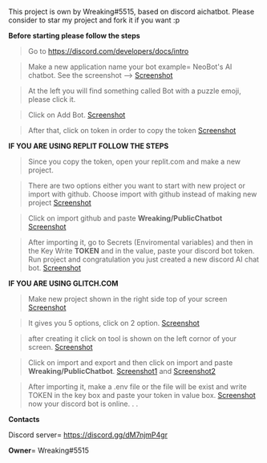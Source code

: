 This project is own by Wreaking#5515, based on discord aichatbot. Please consider to star my project and fork it if you want :p

**__Before starting please follow the steps__**
> Go to https://discord.com/developers/docs/intro

> Make a new application name your bot example= NeoBot's AI chatbot. See the screenshot --> [Screenshot](https://im4.ezgif.com/tmp/ezgif-4-fa40e0b56a4f.png)

> At the left you will find something called Bot with a puzzle emoji, please click it.

> Click on Add Bot. [Screenshot](https://im4.ezgif.com/tmp/ezgif-4-99b352150c3d.png)

> After that, click on token in order to copy the token
[Screenshot](https://im4.ezgif.com/tmp/ezgif-4-124fa29a6077.png)

 __IF YOU ARE USING REPLIT FOLLOW THE STEPS__

> Since you copy the token, open your replit.com and make a new project.

> There are two options either you want to start with new project or import with github. Choose import with github instead of making new project [Screenshot](https://im4.ezgif.com/tmp/ezgif-4-86f23bf4e1eb.png)

>Click on import github and paste __Wreaking/PublicChatbot__
[Screenshot](https://im4.ezgif.com/tmp/ezgif-4-00ee95bf36f4.png)

> After importing it, go to Secrets (Enviromental variables) and then in the Key Write __TOKEN__
and in the value, paste your discord bot token. Run project and congratulation you just created a new discord AI chat bot. [Screenshot](https://im4.ezgif.com/tmp/ezgif-4-c7943bb9010b.png)


__IF YOU ARE USING GLITCH.COM__

> Make new project shown in the right side top of your screen [Screenshot](https://im4.ezgif.com/tmp/ezgif-4-7e1d397c2e71.png)

> It gives you 5 options, click on 2 option. [Screenshot](https://im4.ezgif.com/tmp/ezgif-4-7e1d397c2e71.png)

> after creating it click on tool is shown on the left cornor of your screen. [Screenshot](https://im4.ezgif.com/tmp/ezgif-4-bcadfa4606ce.png)

> Click on import and export and then click on import and paste __Wreaking/PublicChatbot__. [Screenshot1](https://im4.ezgif.com/tmp/ezgif-4-56b4a1d51bab.png)
and [Screenshot2](https://im4.ezgif.com/tmp/ezgif-4-90e4d97b7cca.png)

> After importing it, make a .env file or the file will be exist and write TOKEN in the key box and paste your token in value box. [Screenshot](https://im4.ezgif.com/tmp/ezgif-4-9e8c0ae9d45f.png)
now your discord bot is online. . .



__Contacts__

Discord server= https://discord.gg/dM7njmP4gr

__Owner__= Wreaking#5515

